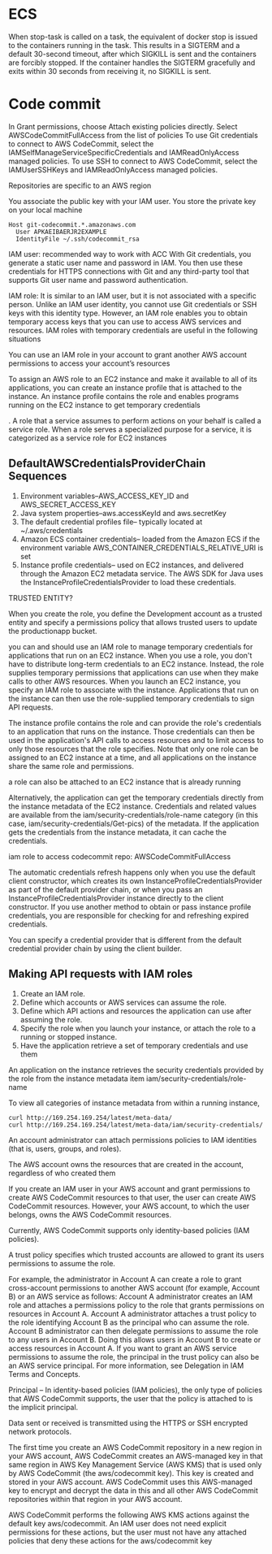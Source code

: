 # ECS

When stop-task is called on a task, the equivalent of docker stop is issued to the containers running in the task. This results in a SIGTERM and a default 30-second timeout, after which SIGKILL is sent and the containers are forcibly stopped. If the container handles the SIGTERM gracefully and exits within 30 seconds from receiving it, no SIGKILL is sent.

# Code commit

In Grant permissions, choose Attach existing policies directly. Select AWSCodeCommitFullAccess from the list of policies
To use Git credentials to connect to AWS CodeCommit, select the IAMSelfManageServiceSpecificCredentials and IAMReadOnlyAccess managed policies.
To use SSH to connect to AWS CodeCommit, select the IAMUserSSHKeys and IAMReadOnlyAccess managed policies.

Repositories are specific to an AWS region

You associate the public key with your IAM user. You store the private key on your local machine

```
Host git-codecommit.*.amazonaws.com
  User APKAEIBAERJR2EXAMPLE
  IdentityFile ~/.ssh/codecommit_rsa
```

IAM user: recommended way to work with ACC
With Git credentials, you generate a static user name and password in IAM. You then use these credentials for HTTPS connections with Git and any third-party tool that supports Git user name and password authentication.

IAM role:  It is similar to an IAM user, but it is not associated with a specific person. Unlike an IAM user identity, you cannot use Git credentials or SSH keys with this identity type. However, an IAM role enables you to obtain temporary access keys that you can use to access AWS services and resources. IAM roles with temporary credentials are useful in the following situations

You can use an IAM role in your account to grant another AWS account permissions to access your account’s resources

To assign an AWS role to an EC2 instance and make it available to all of its applications, you can create an instance profile that is attached to the instance. An instance profile contains the role and enables programs running on the EC2 instance to get temporary credentials

. A role that a service assumes to perform actions on your behalf is called a service role. When a role serves a specialized purpose for a service, it is categorized as a service role for EC2 instances


DefaultAWSCredentialsProviderChain Sequences
-------
1. Environment variables–AWS_ACCESS_KEY_ID and AWS_SECRET_ACCESS_KEY
2. Java system properties–aws.accessKeyId and aws.secretKey
3. The default credential profiles file– typically located at ~/.aws/credentials
4. Amazon ECS container credentials– loaded from the Amazon ECS if the environment variable AWS_CONTAINER_CREDENTIALS_RELATIVE_URI is set
5. Instance profile credentials– used on EC2 instances, and delivered through the Amazon EC2 metadata service. The AWS SDK for Java uses the InstanceProfileCredentialsProvider to load these credentials.

TRUSTED ENTITY?

When you create the role, you define the Development account as a trusted entity and specify a permissions policy that allows trusted users to update the productionapp bucket.

you can and should use an IAM role to manage temporary credentials for applications that run on an EC2 instance. When you use a role, you don't have to distribute long-term credentials to an EC2 instance. Instead, the role supplies temporary permissions that applications can use when they make calls to other AWS resources. When you launch an EC2 instance, you specify an IAM role to associate with the instance. Applications that run on the instance can then use the role-supplied temporary credentials to sign API requests.

The instance profile contains the role and can provide the role's credentials to an application that runs on the instance. Those credentials can then be used in the application's API calls to access resources and to limit access to only those resources that the role specifies. Note that only one role can be assigned to an EC2 instance at a time, and all applications on the instance share the same role and permissions.

a role can also be attached to an EC2 instance that is already running

Alternatively, the application can get the temporary credentials directly from the instance metadata of the EC2 instance. Credentials and related values are available from the iam/security-credentials/role-name category (in this case, iam/security-credentials/Get-pics) of the metadata. If the application gets the credentials from the instance metadata, it can cache the credentials.

iam role to access codecommit repo: AWSCodeCommitFullAccess

The automatic credentials refresh happens only when you use the default client constructor, which creates its own InstanceProfileCredentialsProvider as part of the default provider chain, or when you pass an InstanceProfileCredentialsProvider instance directly to the client constructor. If you use another method to obtain or pass instance profile credentials, you are responsible for checking for and refreshing expired credentials.

You can specify a credential provider that is different from the default credential provider chain by using the client builder.


Making API requests with IAM roles
-----------
1. Create an IAM role.
2. Define which accounts or AWS services can assume the role.
3. Define which API actions and resources the application can use after assuming the role.
4. Specify the role when you launch your instance, or attach the role to a running or stopped instance.
5. Have the application retrieve a set of temporary credentials and use them

An application on the instance retrieves the security credentials provided by the role from the instance metadata item iam/security-credentials/role-name

To view all categories of instance metadata from within a running instance,

```
curl http://169.254.169.254/latest/meta-data/
curl http://169.254.169.254/latest/meta-data/iam/security-credentials/
```
An account administrator can attach permissions policies to IAM identities (that is, users, groups, and roles).

The AWS account owns the resources that are created in the account, regardless of who created them

If you create an IAM user in your AWS account and grant permissions to create AWS CodeCommit resources to that user, the user can create AWS CodeCommit resources. However, your AWS account, to which the user belongs, owns the AWS CodeCommit resources.

Currently, AWS CodeCommit supports only identity-based policies (IAM policies).

 A trust policy specifies which trusted accounts are allowed to grant its users permissions to assume the role.

For example, the administrator in Account A can create a role to grant cross-account permissions to another AWS account (for example, Account B) or an AWS service as follows:
Account A administrator creates an IAM role and attaches a permissions policy to the role that grants permissions on resources in Account A.
Account A administrator attaches a trust policy to the role identifying Account B as the principal who can assume the role.
Account B administrator can then delegate permissions to assume the role to any users in Account B. Doing this allows users in Account B to create or access resources in Account A. If you want to grant an AWS service permissions to assume the role, the principal in the trust policy can also be an AWS service principal. For more information, see Delegation in IAM Terms and Concepts.

Principal – In identity-based policies (IAM policies), the only type of policies that AWS CodeCommit supports, the user that the policy is attached to is the implicit principal.

Data sent or received is transmitted using the HTTPS or SSH encrypted network protocols.

The first time you create an AWS CodeCommit repository in a new region in your AWS account, AWS CodeCommit creates an AWS-managed key in that same region in AWS Key Management Service (AWS KMS) that is used only by AWS CodeCommit (the aws/codecommit key). This key is created and stored in your AWS account. AWS CodeCommit uses this AWS-managed key to encrypt and decrypt the data in this and all other AWS CodeCommit repositories within that region in your AWS account.

AWS CodeCommit performs the following AWS KMS actions against the default key aws/codecommit. An IAM user does not need explicit permissions for these actions, but the user must not have any attached policies that deny these actions for the aws/codecommit key
